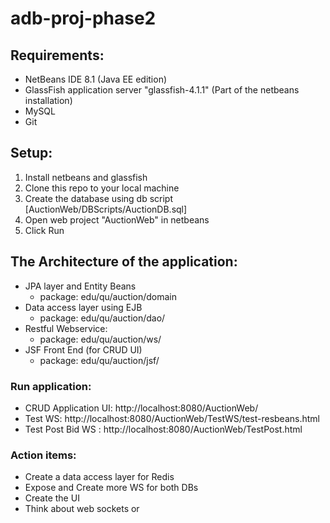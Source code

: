# adb-proj-phase2

## Requirements:
* NetBeans IDE 8.1 (Java EE edition)
* GlassFish application server "glassfish-4.1.1" (Part of the netbeans installation)
* MySQL 
* Git

## Setup:
1) Install netbeans and glassfish
2) Clone this repo to your local machine
3) Create the database using db script [AuctionWeb/DBScripts/AuctionDB.sql]
4) Open web project "AuctionWeb" in netbeans
5) Click Run

## The Architecture of the application:

* JPA layer and Entity Beans
    * package: edu/qu/auction/domain
* Data access layer using EJB
    * package: edu/qu/auction/dao/
* Restful Webservice:
    * package: edu/qu/auction/ws/
* JSF Front End (for CRUD UI)
    * package: edu/qu/auction/jsf/

### Run application:
* CRUD Application UI: http://localhost:8080/AuctionWeb/
* Test WS: http://localhost:8080/AuctionWeb/TestWS/test-resbeans.html
* Test Post Bid WS : http://localhost:8080/AuctionWeb/TestPost.html

### Action items:

* Create a data access layer for Redis
* Expose and Create more WS for both DBs
* Create the UI 
* Think about web sockets or 
